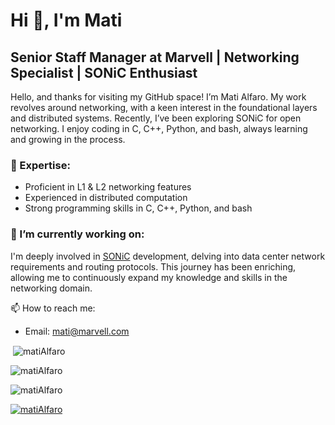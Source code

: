 <!--
**matiAlfaro/matiAlfaro** is a ✨ _special_ ✨ repository because its `README.md` (this file) appears on your GitHub profile.

Here are some ideas to get you started:

- 🔭 I’m currently working on ...
- 🌱 I’m currently learning ...
- 👯 I’m looking to collaborate on ...
- 🤔 I’m looking for help with ...
- 💬 Ask me about ...
- 📫 How to reach me: ...
- 😄 Pronouns: ...
- ⚡ Fun fact: ...
-->

# Hi 👋, I'm Mati

## Senior Staff Manager at Marvell | Networking Specialist | SONiC Enthusiast

Hello, and thanks for visiting my GitHub space! I’m Mati Alfaro. My work revolves around networking, with a keen interest in the foundational layers and distributed systems. Recently, I’ve been exploring SONiC for open networking. I enjoy coding in C, C++, Python, and bash, always learning and growing in the process.

### 💬 Expertise:
- Proficient in L1 & L2 networking features
- Experienced in distributed computation
- Strong programming skills in C, C++, Python, and bash

### 🔭 I’m currently working on: 
I'm deeply involved in [SONiC](https://azure.github.io/SONiC/) development, delving into data center network requirements and routing protocols. This journey has been enriching, allowing me to continuously expand my knowledge and skills in the networking domain.

📫 How to reach me:
- Email: [mati@marvell.com](mailto:mati@marvell.com)

<p>&nbsp;<img align="center" src="https://github-readme-stats.vercel.app/api?username=matiAlfaro&show_icons=true&locale=en" alt="matiAlfaro" /></p>
<p><img align="center" src="https://github-readme-streak-stats.herokuapp.com/?user=matiAlfaro&" alt="matiAlfaro" /></p>

<p align="left"> <img src="https://komarev.com/ghpvc/?username=matiAlfaro&label=Profile%20views&color=0e75b6&style=flat" alt="matiAlfaro" /> </p>

<p align="left"> <a href="https://github.com/ryo-ma/github-profile-trophy"><img src="https://github-profile-trophy.vercel.app/?username=matiAlfaro&theme=onedark" alt="matiAlfaro" /></a> </p>
